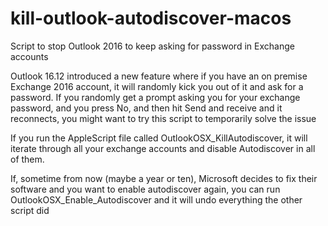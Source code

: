 # kill-outlook-autodiscover-macos
Script to stop Outlook 2016 to keep asking for password in Exchange accounts

Outlook 16.12 introduced a new feature where if you have an on premise Exchange 2016 account, it will randomly kick you out of it and ask for a password. If you randomly get a prompt asking you for your exchange password, and you press No, and then hit Send and receive and it reconnects, you might want to try this script to temporarily solve the issue

If you run the AppleScript file called OutlookOSX_KillAutodiscover, it will iterate through all your exchange accounts and disable Autodiscover in all of them.

If, sometime from now (maybe a year or ten), Microsoft decides to fix their software and you want to enable autodiscover again, you can run OutlookOSX_Enable_Autodiscover and it will undo everything the other script did
